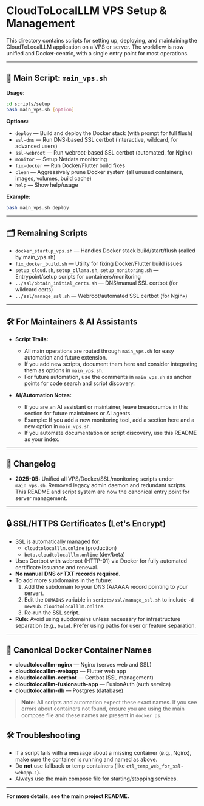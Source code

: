 # CloudToLocalLLM VPS Setup & Management

This directory contains scripts for setting up, deploying, and maintaining the CloudToLocalLLM application on a VPS or server. The workflow is now unified and Docker-centric, with a single entry point for most operations.

---

## 🚀 Main Script: `main_vps.sh`

**Usage:**
```bash
cd scripts/setup
bash main_vps.sh [option]
```

**Options:**
- `deploy`      — Build and deploy the Docker stack (with prompt for full flush)
- `ssl-dns`     — Run DNS-based SSL certbot (interactive, wildcard, for advanced users)
- `ssl-webroot` — Run webroot-based SSL certbot (automated, for Nginx)
- `monitor`     — Setup Netdata monitoring
- `fix-docker`  — Run Docker/Flutter build fixes
- `clean`       — Aggressively prune Docker system (all unused containers, images, volumes, build cache)
- `help`        — Show help/usage

**Example:**
```bash
bash main_vps.sh deploy
```

---

## 🗂️ Remaining Scripts
- `docker_startup_vps.sh` — Handles Docker stack build/start/flush (called by main_vps.sh)
- `fix_docker_build.sh`   — Utility for fixing Docker/Flutter build issues
- `setup_cloud.sh`, `setup_ollama.sh`, `setup_monitoring.sh` — Entrypoint/setup scripts for containers/monitoring
- `../ssl/obtain_initial_certs.sh` — DNS/manual SSL certbot (for wildcard certs)
- `../ssl/manage_ssl.sh`           — Webroot/automated SSL certbot (for Nginx)

---

## 🛠️ For Maintainers & AI Assistants

- **Script Trails:**
  - All main operations are routed through `main_vps.sh` for easy automation and future extension.
  - If you add new scripts, document them here and consider integrating them as options in `main_vps.sh`.
  - For future automation, use the comments in `main_vps.sh` as anchor points for code search and script discovery.

- **AI/Automation Notes:**
  - If you are an AI assistant or maintainer, leave breadcrumbs in this section for future maintainers or AI agents.
  - Example: If you add a new monitoring tool, add a section here and a new option in `main_vps.sh`.
  - If you automate documentation or script discovery, use this README as your index.

---

## 📝 Changelog
- **2025-05:** Unified all VPS/Docker/SSL/monitoring scripts under `main_vps.sh`. Removed legacy admin daemon and redundant scripts. This README and script system are now the canonical entry point for server management.

---

## 🔒 SSL/HTTPS Certificates (Let's Encrypt)

- SSL is automatically managed for:
  - `cloudtolocalllm.online` (production)
  - `beta.cloudtolocalllm.online` (dev/beta)
- Uses Certbot with webroot (HTTP-01) via Docker for fully automated certificate issuance and renewal.
- **No manual DNS or TXT records required.**
- To add more subdomains in the future:
  1. Add the subdomain to your DNS (A/AAAA record pointing to your server).
  2. Edit the `DOMAINS` variable in `scripts/ssl/manage_ssl.sh` to include `-d newsub.cloudtolocalllm.online`.
  3. Re-run the SSL script.
- **Rule:** Avoid using subdomains unless necessary for infrastructure separation (e.g., `beta`). Prefer using paths for user or feature separation.

---

## 🐳 Canonical Docker Container Names

- **cloudtolocalllm-nginx** — Nginx (serves web and SSL)
- **cloudtolocalllm-webapp** — Flutter web app
- **cloudtolocalllm-certbot** — Certbot (SSL management)
- **cloudtolocalllm-fusionauth-app** — FusionAuth (auth service)
- **cloudtolocalllm-db** — Postgres (database)

> **Note:** All scripts and automation expect these exact names. If you see errors about containers not found, ensure you are using the main compose file and these names are present in `docker ps`.

## 🛠 Troubleshooting

- If a script fails with a message about a missing container (e.g., Nginx), make sure the container is running and named as above.
- Do **not** use fallback or temp containers (like `ctl_temp_web_for_ssl-webapp-1`).
- Always use the main compose file for starting/stopping services.

---

**For more details, see the main project README.** 